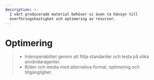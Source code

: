 ```yaml
---
description: >-
  I vårt producerade material behöver vi även ta hänsyn till
  överföringshastighet och optimering av resurser.
---
```


# Optimering

> * Interoperabilitet genom att följa standarder och testa på olika användaragenter.
> * Bilder och media med alternativa format, optimering och tillgänglighet.






